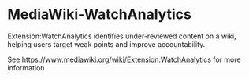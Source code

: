 MediaWiki-WatchAnalytics
========================

Extension:WatchAnalytics identifies under-reviewed content on a wiki, helping users target weak points and improve accountability.

See https://www.mediawiki.org/wiki/Extension:WatchAnalytics for more information
